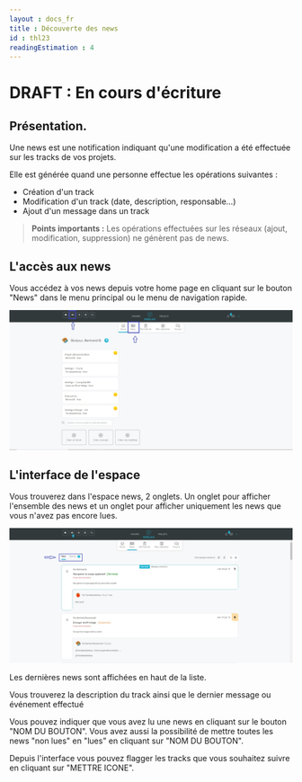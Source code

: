 ```yaml
---
layout : docs_fr
title : Découverte des news
id : thl23
readingEstimation : 4
---
```



# DRAFT : En cours d'écriture

## Présentation.

Une news est une notification indiquant qu'une modification a été effectuée sur les tracks de vos projets. 

Elle est générée quand une personne effectue les opérations suivantes : 
* Création d'un track
* Modification d'un track (date, description, responsable...)
* Ajout d'un message dans un track 

> **Points importants :**
> Les opérations effectuées sur les réseaux (ajout, modification, suppression) ne génèrent pas de news. 

## L'accès aux news 

Vous accédez à vos news depuis votre home page en cliquant sur le bouton "News" dans le menu principal ou le menu de navigation rapide. 

<p align="center">
<img src="newsInterface.jpg">
</p>

## L'interface de l'espace

Vous trouverez dans l'espace news, 2 onglets. Un onglet pour afficher l'ensemble des news et un onglet pour afficher uniquement les news que vous n'avez pas encore lues. 

<p align="center">
<img src="newsEspace1.jpg">
</p>

Les dernières news sont affichées en haut de la liste. 



Vous trouverez la description du track ainsi que le dernier message ou événement effectué

Vous pouvez indiquer que vous avez lu une news en cliquant sur le bouton "NOM DU BOUTON". Vous avez aussi la possibilité de mettre toutes les news "non lues" en "lues" en cliquant sur "NOM DU BOUTON". 

Depuis l'interface vous pouvez flagger les tracks que vous souhaitez suivre en cliquant sur "METTRE ICONE". 






